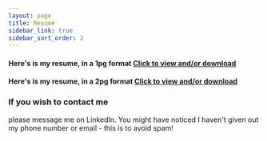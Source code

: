 ```yaml
---
layout: page
title: Resume
sidebar_link: true
sidebar_sort_order: 2
---
```


#### Here's is my resume, in a 1pg format [Click to view and/or download](/docs/YulimLee-1pgResume.pdf)
#### Here's is my resume, in a 2pg format [Click to view and/or download](/docs/YulimLee-2pgResume.pdf)

### If you wish to contact me
please message me on LinkedIn. You might have noticed I haven't given out my phone number or email - this is to avoid spam! 
